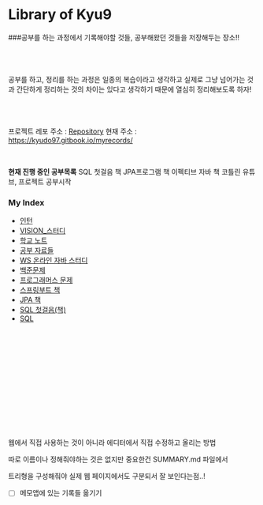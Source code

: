 # **Library of Kyu9**
###공부를 하는 과정에서 기록해야할 것들, 공부해왔던 것들을 저장해두는 장소!!

<br><br><br>
공부를 하고, 정리를 하는 과정은 일종의 복습이라고 생각하고 실제로 그냥 넘어가는 것과 간단하게 정리하는 것의 차이는 있다고 생각하기 때문에 열심히 정리해보도록 하자!

<br><br><br>
프로젝트 레포 주소 : [Repository](https://github.com/kyu9/MyBook)
현재 주소 : https://kyudo97.gitbook.io/myrecords/

<br>

**현재 진행 중인 공부목록**
SQL 첫걸음 책
JPA프로그램 책
이펙티브 자바 책
코틀린 유튜브, 프로젝트 공부시작

### My Index
* [인턴](Intern_Study/README.md)
* [VISION\_스터디](vision\_study/README.md)
* [학교 노트](school\_note/README.md)
* [공부 자료들](undefined.md)
* [WS 온라인 자바 스터디](WhiteShip_Java_Study/README.md)
* [백준문제](baekjoon/README.md)
* [프로그래머스 문제](programmers/README.md)
* [스프링부트 책](SpringBoot_AWS_Book/README.md)
* [JPA 책](Java_ORM_JPA_Book/README.md)
* [SQL 첫걸음(책)](sql\_book/README.md)
* [SQL](SQL_Example/README.md)


<br><br><br><br><br><br><br><br><br><br><br><br>

웹에서 직접 사용하는 것이 아니라 에디터에서 직접 수정하고 올리는 방법

따로 이름이나 정해줘야하는 것은 없지만 중요한건 SUMMARY.md 파일에서

트리형을 구성해줘야 실제 웹 페이지에서도 구분되서 잘 보인다는점..!


* [ ]  메모앱에 있는 기록들 옮기기
